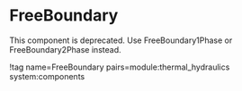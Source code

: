 # FreeBoundary

This component is deprecated. Use FreeBoundary1Phase or FreeBoundary2Phase instead.

!tag name=FreeBoundary pairs=module:thermal_hydraulics system:components
